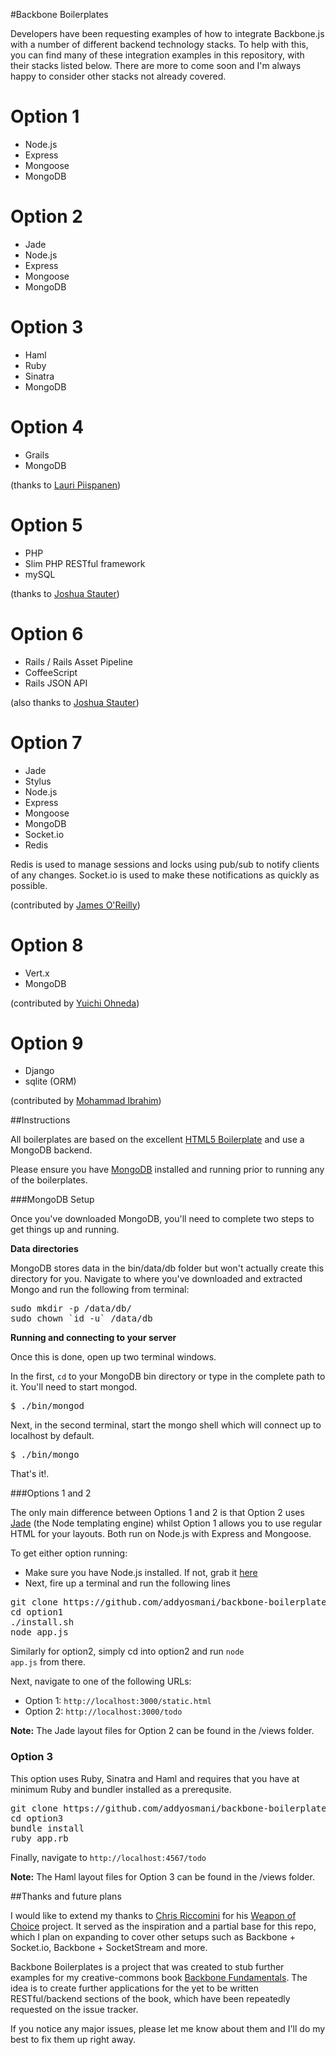 #Backbone Boilerplates

Developers have been requesting examples of how to integrate Backbone.js with a number of different backend technology stacks. To help with this, you can find many of these integration examples in this repository, with their stacks listed below. There are more to come soon and I'm always happy to consider other stacks not already covered.

Option 1
=========
* Node.js
* Express
* Mongoose
* MongoDB

Option 2
=========
* Jade
* Node.js
* Express
* Mongoose
* MongoDB

Option 3
==========
* Haml
* Ruby
* Sinatra
* MongoDB

Option 4
==========
* Grails
* MongoDB

(thanks to [Lauri Piispanen](https://github.com/lauripiispanen))

Option 5
==========
* PHP 
* Slim PHP RESTful framework
* mySQL

(thanks to [Joshua Stauter](https://github.com/dthtvwls))

Option 6
==========
* Rails / Rails Asset Pipeline
* CoffeeScript
* Rails JSON API

(also thanks to [Joshua Stauter](https://github.com/dthtvwls))

Option 7
==========
* Jade
* Stylus
* Node.js
* Express
* Mongoose
* MongoDB
* Socket.io
* Redis

Redis is used to manage sessions and locks using pub/sub to notify clients of any changes.  Socket.io is used to make these notifications as quickly as possible.

(contributed by [James O'Reilly](https://github.com/jamesor))

Option 8
==========
* Vert.x
* MongoDB

(contributed by [Yuichi Ohneda](https://github.com/ohneda))

Option 9
==========
* Django
* sqlite (ORM)

(contributed by [Mohammad Ibrahim](https://github.com/Ibrahim23))

##Instructions

All boilerplates are based on the excellent [HTML5 Boilerplate](http://html5boilerplate.com/) and use a MongoDB backend. 

Please ensure you have [MongoDB](http://www.mongodb.org/downloads) installed and running prior to running any of the boilerplates.

###MongoDB Setup 

Once you've downloaded MongoDB, you'll need to complete two steps to get things up and running.

**Data directories**

MongoDB stores data in the bin/data/db folder but won't actually create this directory for you. Navigate to where you've downloaded and extracted Mongo and run the following from terminal:

<pre>
sudo mkdir -p /data/db/
sudo chown `id -u` /data/db
</pre>

**Running and connecting to your server**

Once this is done, open up two terminal windows. 

In the first, <code>cd</code> to your MongoDB bin directory or type in the complete path to it. You'll need to start mongod.

<pre>
$ ./bin/mongod
</pre>

Next, in the second terminal, start the mongo shell which will connect up to localhost by default.

<pre>
$ ./bin/mongo
</pre>

That's it!.

###Options 1 and 2

The only main difference between Options 1 and 2 is that Option 2 uses [Jade](http://jade-lang.com/) (the Node templating engine) whilst Option 1 allows you to use regular HTML for your layouts. Both run on Node.js with Express and Mongoose.

To get either option running:

* Make sure you have Node.js installed. If not, grab it [here](http://nodejs.org/#download)
* Next, fire up a terminal and run the following lines
   
<pre>
git clone https://github.com/addyosmani/backbone-boilerplates.git
cd option1
./install.sh
node app.js
</pre>

Similarly for option2, simply cd into option2 and run <code>node app.js</code> from there.

Next, navigate to one of the following URLs:

* Option 1: <code>http://localhost:3000/static.html</code>
* Option 2: <code>http://localhost:3000/todo</code>

**Note:** The Jade layout files for Option 2 can be found in the /views folder.

### Option 3

This option uses Ruby, Sinatra and Haml and requires that you have at minimum Ruby and bundler installed as a prerequsite.

<pre>
git clone https://github.com/addyosmani/backbone-boilerplates.git
cd option3
bundle install
ruby app.rb
</pre>

Finally, navigate to <code>http://localhost:4567/todo</code>

**Note:** The Haml layout files for Option 3 can be found in the /views folder.


##Thanks and future plans

I would like to extend my thanks to [Chris Riccomini](https://github.com/criccomini) for his [Weapon of Choice](https://github.com/criccomini) project. It served as the inspiration and a partial base for this repo, which I plan on expanding to cover other setups such as Backbone + Socket.io, Backbone + SocketStream and more.

Backbone Boilerplates is a project that was created to stub further examples for my creative-commons book [Backbone Fundamentals](https://github.com/addyosmani/backbone-fundamentals). The idea is to create further applications for the yet to be written RESTful/backend sections of the book, which have been repeatedly requested on the issue tracker. 

If you notice any major issues, please let me know about them and I'll do my best to fix them up right away.




